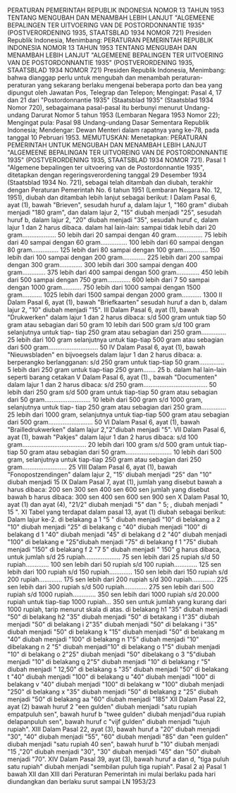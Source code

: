  PERATURAN PEMERINTAH REPUBLIK INDONESIA NOMOR 13 TAHUN 1953 TENTANG MENGUBAH DAN MENAMBAH LEBIH LANJUT "ALGEMEENE BEPALINGEN TER UITVOERING VAN DE POSTORDONNANTIE 1935" (POSTVERORDENING 1935, STAATSBLAD 1934 NOMOR 721) Presiden Republik Indonesia, Menimbang: PERATURAN PEMERINTAH REPUBLIK INDONESIA NOMOR 13 TAHUN 1953 TENTANG MENGUBAH DAN MENAMBAH LEBIH LANJUT "ALGEMEENE BEPALINGEN TER UITVOERING VAN DE POSTORDONNANTIE 1935" (POSTVERORDENING 1935, STAATSBLAD 1934 NOMOR 721) Presiden Republik Indonesia, Menimbang: bahwa dianggap perlu untuk mengubah dan menambah peraturan-peraturan yang sekarang berlaku mengenai beberapa porto dan bea yang dipungut oleh Jawatan Pos, Telegrap dan Telepon;
Mengingat:
 Pasal 4, 17 dan 21 dari "Postordonnantie 1935" (Staatsblad 1935" (Staatsblad 1934 Nomor 720), sebagaimana pasal-pasal itu berbunyi menurut Undang-undang Darurat Nomor 5 tahun 1953 (Lembaran Negara 1953 Nomor 22); Mengingat pula: Pasal 98 Undang-undang Dasar Sementara Republik Indonesia; Mendengar: Dewan Menteri dalam rapatnya yang ke-78, pada tanggal 10 Pebruari 1953. MEMUTUSKAN: Menetapkan: PERATURAN PEMERINTAH UNTUK MENGUBAH DAN MENAMBAH LEBIH LANJUT "ALGEMEENE BEPALINGAN TER UITVOREING VAN DE POSTORDONNANTIE 1935" (POSTVERORDENING 1935, STAATSBLAD 1934 NOMOR 721). Pasal 1 "Algemene bepalingen ter uitvoering van de Postordonnantie 1935", ditetapkan dengan regeringsverordening tanggal 29 Desember 1934 (Staatsblad 1934 No. 721), sebagai telah ditambah dan diubah, terakhir dengan Peraturan Pemerintah No. 6 tahun 1951 (Lembaran Negara No. 12, 1951), diubah dan ditambah lebih lanjut sebagai berikut: I Dalam Pasal 6, ayat (1), bawah "Brieven", sesudah huruf a, dalam lajur 1, "160 gram" diubah menjadi "180 gram", dan dalam lajur 2, "15" diubah menjadi "25", sesudah huruf b, dalam lajur 2, "20" diubah menjadi "35", sesudah huruf c, dalam lajur 1 dan 2 harus dibaca. dalam hal lain-lain: sampai tidak lebih dari 20 gram................... 50 lebih dari 20 sampai dengan 40 gram............... 75 lebih dari 40 sampai dengan 60 gram............... 100 lebih dari 60 sampai dengan 80 gram............... 125 lebih dari 80 sampai dengan 100 gram.............. 150 lebih dari 100 sampai dengan 200 gram............. 225 lebih dari 200 sampai dengan 300 gram............. 300 lebih dari 300 sampai dengan 400 gram............. 375 lebih dari 400 sampai dengan 500 gram............. 450 lebih dari 500 sampai dengan 750 gram............. 600 lebih dari 7 50 sampai dengan 1000 gram........... 750 lebih dari 1000 sampai dengan 1500 gram........... 1025 lebih dari 1500 sampai dengan 2000 gram........... 1300 II Dalam Pasal 6, ayat (1), bawah "Briefkaarten" sesudah huruf a dan b, dalam lajur 2, "10" diubah menjadi "15". III Dalam Pasal 6, ayat (1), bawah "Drukwerken" dalam lajur 1 dan 2 harus dibaca: s/d 500 gram untuk tiap 50 gram atau sebagian dari 50 gram 10 lebih dari 500 gram s/d 100 gram selanjutnya untuk tiap- tiap 250 gram atau sebagian dari 250 gram.............. 25 lebih dari 100 gram selanjutnya untuk tiap-tiap 500 gram atau sebagian dari 500 gram............................ 50 IV Dalam Pasal 6, ayat (1), bawah "Nieuwsbladen" en bijvoegsels dalam lajur 1 dan 2 harus dibaca:
a. berperangko berlangganan: s/d 250 gram untuk tiap-tiap 50 gram.............. 5 lebih dari 250 gram untuk tiap-tiap 250 gram....... 25 b. dalam hal lain-lain seperti barang cetakan V Dalam Pasal 6, ayat (1)., bawah "Documenten" dalam lajur 1 dan 2 harus dibaca: s/d 250 gram.................................... 50 lebih dari 250 gram s/d 500 gram untuk tiap-tiap 50 gram atau sebagian dari 50 gram.......................... 10 lebih dari 500 gram s/d 1000 gram, selanjutnya untuk tiap- tiap 250 gram atau sebagian dari 250 gram.............. 25 lebih dari 1000 gram, selanjutnya untuk tiap-tiap 500 gram atau sebagian dari 500 gram......................... 50 VI Dalam Pasal 6, ayat (1), bawah "Brailledrukwerken" dalam lajur 2,"2"diubah menjadi "5". VII Dalam Pasal 6, ayat (1), bawah "Pakjes" dalam lajur 1 dan 2 harus dibaca: s/d 100 gram.................................... 20 lebih dari 100 gram s/d 500 gram untuk tiap-tiap 50 gram atau sebagian dari 50 gram.......................... 10 lebih dari 500 gram, selanjutnya untuk tiap-tiap 250 gram atau sebagian dari 250 gram......................... 25 VIII Dalam Pasal 6, ayat (1), bawah "Fonopostzendingen" dalam lajur 2, "15' diubah menjadi "25" dan "10" diubah menjadi 15 IX Dalam Pasal 7, ayat (1), jumlah yang disebut bawah a harus dibaca: 200 sen 300 sen 400 sen 600 sen jumlah yang disebut bawah b harus dibaca: 300 sen 400 sen 600 sen 900 sen X Dalam Pasal 10, ayat (1) dan ayat (4), "21/2" diubah menjadi "5" dan " 5; , diubah menjadi " 15 ". XI Tabel yang terdapat dalam pasal 13, ayat (1) diubah sebagai berikut: Dalam lajur ke-2. di belakang a 1 "5 " diubah menjadi "10" di belakang a 2 "10" diubah menjadi "25" di belakang c "40" diubah menjadi "100" di belakang d 1 "40" diubah menjadi "45" di belakang d 2 "40" diubah menjadi "100" di belakang e "25"diubah menjadi "75" di belakang f 1 "75" diubah menjadi "150" di belakang f 2 "7 5" diubah menjadi " 150" g harus dibaca, untuk jumlah s/d 25 rupiah.................... 75 sen lebih dari 25 rupiah s/d 50 rupiah............. 100 sen lebih dari 50 rupiah s/d 100 rupiah............. 125 sen lebih dari 100 rupiah s/d 150 rupiah............. 150 sen lebih dari 150 rupiah s/d 200 rupiah............. 175 sen lebih dari 200 rupiah s/d 300 rupiah............. 225 sen lebih dari 300 rupiah s/d 500 rupiah............. 275 sen lebih dari 500 rupiah s/d 1000 rupiah............. 350 sen lebih dari 1000 rupiah s/d 20.000 rupiah untuk tiap-tiap 1000 rupiah... 350 sen untuk jumlah yang kurang dari 1000 rupiah, tarip menurut skala di atas. di belakang h1 "35" diubah menjadi "50" di belakang h2 "35" diubah menjadi "50" di betakang i 1"35" diubah menjadi "50" di belakang i 2"35" diubah menjadi "50" di belakang i "35" diubah menjadi "50" di belakang k "15" diubah menjadi "50" di belakang m "40" diubah menjadi "100" di belakang n 1"5" diubah menjadi "10" dibelakang n 2 "5" diubah menjadi"10" di belakang o 1"5" diubah menjadi "10" di belakang o 2"25" diubah menjadi "50" dibelakang o 3 "5"diubah menjadi "10" di belakang q 2"5" diubah menjadi "10" di belakang r "5" diubah menjadi " 12,50" di belakang s "35" diubah menjadi "50" di belakang t "40" diubah menjadi "100" di belakang u "40" diubah menjadi "100" di belakang v "40" diubah menjadi "100" di belakang w "100" diubah menjadi "250" di belakang x "35" diubah menjadi "50" di belakang z "25" diubah menjadi "50" di belakang aa "60" diubah menjadi "185" XII Dalam Pasal 22, ayat (2) bawah huruf 2 "een gulden" diubah menjadi "satu rupiah empatpuluh sen", bawah huruf b "twee gulden" diubah menjadi"dua rupiah delapanpuluh sen", bawah huruf c "vijf gulden" diubah menjadi "tujuh rupiah". XIII Dalam Pasal 22, ayat (3), bawah huruf a "20" diubah menjadi "30", "40" diubah menjadi "55", "60" diubah menjadi "85" dan "een gulden" diubah menjadi "satu rupiah 40 sen", bawah huruf b "10" diubah menjadi "15 ,"20" diubah menjadi "30", "30" diubah menjadi "45" dan "50" diubah menjadi "70". XIV Dalam Pasal 39, ayat (3), bawah huruf a dan d, "tiga puluh satu rupiah" diubah menjadi "sembilan puluh tiga rupiah". Pasal 2 a) Pasal 1 bawah XII dan XIII dari Peraturan Pemerintah ini mulai berlaku pada hari diundangkan dan berlaku surut sampai LN 1953/23